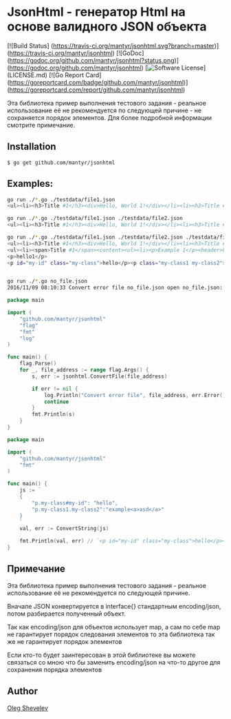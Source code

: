 # JsonHtml - генератор Html на основе валидного JSON объекта

[![Build Status]    (https://travis-ci.org/mantyr/jsonhtml.svg?branch=master)]      (https://travis-ci.org/mantyr/jsonhtml)
[![GoDoc]           (https://godoc.org/github.com/mantyr/jsonhtml?status.png)]      (https://godoc.org/github.com/mantyr/jsonhtml)
[![Software License](https://img.shields.io/badge/license-MIT-brightgreen.svg)] (LICENSE.md)
[![Go Report Card]  (https://goreportcard.com/badge/github.com/mantyr/jsonhtml)]    (https://goreportcard.com/report/github.com/mantyr/jsonhtml)

Эта библиотека пример выполнения тестового задания - реальное использование её не рекомендуется по следующей причине - не сохраняется порядок элементов. Для более подробной информации смотрите примечание.

## Installation

    $ go get github.com/mantyr/jsonhtml

## Examples:

```Bash
go run ./*.go ./testdata/file1.json 
<ul><li><h3>Title #1</h3><div>Hello, World 1!</div></li><li><h3>Title #2</h3><div>Hello, World 2!</div></li></ul>

go run ./*.go ./testdata/file1.json ./testdata/file2.json 
<ul><li><h3>Title #1</h3><div>Hello, World 1!</div></li><li><h3>Title #2</h3><div>Hello, World 2!</div></li></ul>

go run ./*.go ./testdata/file1.json ./testdata/file2.json ./testdata/file3.json ./testdata/file4.json 
<ul><li><h3>Title #1</h3><div>Hello, World 1!</div></li><li><h3>Title #2</h3><div>Hello, World 2!</div></li></ul>
<ul><li><span>Title #1</span><content><ul><li><p>Example 1</p><header>header 1</header></li></ul></content></li><li><div>div 1</div></li></ul>
<p>hello1</p>
<p id="my-id" class="my-class">hello</p><p class="my-class1 my-class2">example&lt;a&gt;asd&lt;/a&gt;</p>


go run ./*.go no_file.json
2016/11/09 08:10:33 Convert error file no_file.json open no_file.json: no such file or directory
```

```GO
package main

import (
    "github.com/mantyr/jsonhtml"
    "flag"
    "fmt"
    "log"
)

func main() {
    flag.Parse()
    for _, file_address := range flag.Args() {
        s, err := jsonhtml.ConvertFile(file_address)

        if err != nil {
            log.Println("Convert error file", file_address, err.Error())
            continue
        }
        fmt.Println(s)
    }
}
```

```GO
package main

import (
    "github.com/mantyr/jsonhtml"
    "fmt"
)

func main() {
    js := `
    {
        "p.my-class#my-id": "hello",
        "p.my-class1.my-class2":"example<a>asd</a>"
    }
    `
    val, err := ConvertString(js)

    fmt.Println(val, err) // `<p id="my-id" class="my-class">hello</p><p class="my-class1 my-class2">example&lt;a&gt;asd&lt;/a&gt;</p>`
}
```

## Примечание

Эта библиотека пример выполнения тестового задания - реальное использование её не рекомендуется по следующей причине.

Вначале JSON конвертируется в interface{} стандартным encoding/json, потом разбирается полученный объект.

Так как encoding/json для объектов использует map, а сам по себе map не гарантирует порядок следования элементов то эта библиотека так же не гарантирует порядок элементов

Если кто-то будет заинтересован в этой библиотеке вы можете связаться со мною что бы заменить encoding/json на что-то другое для сохранения порядка элементов

## Author

[Oleg Shevelev][mantyr]

[mantyr]: https://github.com/mantyr